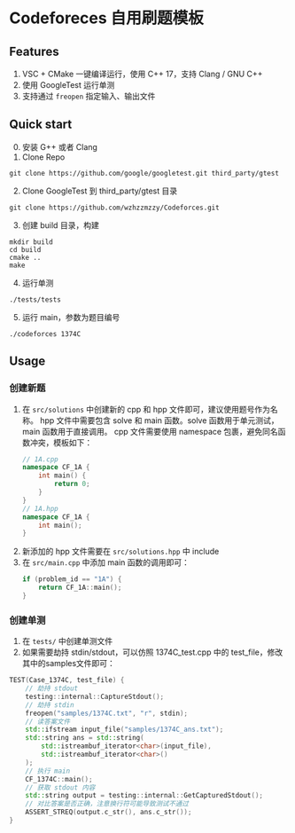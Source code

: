 # Codeforeces 自用刷题模板

## Features

1. VSC + CMake 一键编译运行，使用 C++ 17，支持 Clang / GNU C++
2. 使用 GoogleTest 运行单测
3. 支持通过 `freopen` 指定输入、输出文件

## Quick start

0. 安装 G++ 或者 Clang
1. Clone Repo
```shell
git clone https://github.com/google/googletest.git third_party/gtest
```
2. Clone GoogleTest 到 third_party/gtest 目录
```shell
git clone https://github.com/wzhzzmzzy/Codeforces.git
```
3. 创建 build 目录，构建
```shell
mkdir build
cd build
cmake ..
make
```
4. 运行单测
```shell
./tests/tests
```
5. 运行 main，参数为题目编号
```shell
./codeforces 1374C
```

## Usage

### 创建新题

1. 在 `src/solutions` 中创建新的 cpp 和 hpp 文件即可，建议使用题号作为名称。
    hpp 文件中需要包含 solve 和 main 函数。solve 函数用于单元测试，main 函数用于直接调用。
    cpp 文件需要使用 namespace 包裹，避免同名函数冲突，模板如下：
    ```cpp
    // 1A.cpp
    namespace CF_1A {
        int main() {
            return 0;
        }
    }
    // 1A.hpp
    namespace CF_1A {
        int main();
    }
    ```
2. 新添加的 hpp 文件需要在 `src/solutions.hpp` 中 include
3. 在 `src/main.cpp` 中添加 main 函数的调用即可：
    ```cpp
    if (problem_id == "1A") {
        return CF_1A::main();
    }
    ```

### 创建单测

1. 在 `tests/` 中创建单测文件
2. 如果需要劫持 stdin/stdout，可以仿照 1374C_test.cpp 中的 test_file，修改其中的samples文件即可：
```cpp
TEST(Case_1374C, test_file) {
    // 劫持 stdout
    testing::internal::CaptureStdout();
    // 劫持 stdin
    freopen("samples/1374C.txt", "r", stdin);
    // 读答案文件
    std::ifstream input_file("samples/1374C_ans.txt");
    std::string ans = std::string(
        std::istreambuf_iterator<char>(input_file),
        std::istreambuf_iterator<char>()
    );
    // 执行 main
    CF_1374C::main();
    // 获取 stdout 内容
    std::string output = testing::internal::GetCapturedStdout();
    // 对比答案是否正确，注意换行符可能导致测试不通过
    ASSERT_STREQ(output.c_str(), ans.c_str());
}
```
